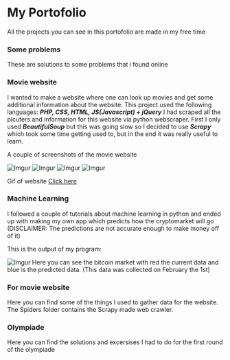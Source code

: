 # My Portofolio
All the projects you can see in this portofolio are made in my free time

### Some problems
These are solutions to some problems that i found online

### Movie website
I wanted to make a website where one can look up movies and get some additional information about the website.
This project used the following languages: _**PHP, CSS, HTML, JS(Javascript) + jQuery**_
I had scraped all the picuters and information for this website via python webscraper. First I only used _**BeautifulSoup**_ but this was going slow so I decided to use _**Scrapy**_ which took some time getting used to, but in the end it was really useful to learn. 

A couple of screenshots of the movie website

![Imgur](https://i.imgur.com/WIqzJr3.jpg)
![Imgur](https://i.imgur.com/U7bHXgA.jpg)
![Imgur](https://i.imgur.com/uEQweK6.png)
![Imgur](https://i.imgur.com/WsFWrbC.png)

Gif of website 
[Click here](http://i.imgur.com/nFqQPFW.gif)

### Machine Learning
I followed a couple of tutorials about machine learning in python and ended up with making my own app which predicts how the cryptomarket will go (DISCLAIMER: The predictions are not accurate enough to make money off of it)

This is the output of my program:

![Imgur](https://i.imgur.com/kWvjEvW.png)
Here you can see the bitcoin market with red the current data and blue is the predicted data.
(This data was collected on February the 1st)

### For movie website
Here you can find some of the things I used to gather data for the website. The Spiders folder contains the Scrapy made web crawler.

### Olympiade
Here you can find the solutions and excersises I had to do for the first round of the olympiade

